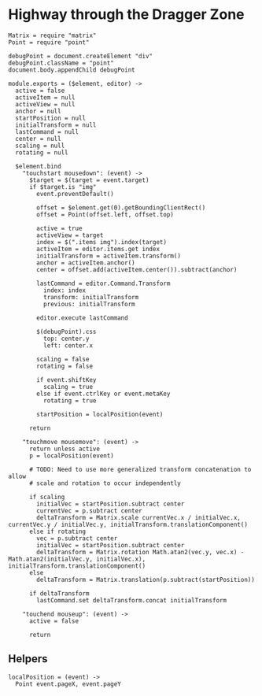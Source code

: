 Highway through the Dragger Zone
================================

    Matrix = require "matrix"
    Point = require "point"

    debugPoint = document.createElement "div"
    debugPoint.className = "point"
    document.body.appendChild debugPoint

    module.exports = ($element, editor) ->
      active = false
      activeItem = null
      activeView = null
      anchor = null
      startPosition = null
      initialTransform = null
      lastCommand = null
      center = null
      scaling = null
      rotating = null

      $element.bind
        "touchstart mousedown": (event) ->
          $target = $(target = event.target)
          if $target.is "img"
            event.preventDefault()

            offset = $element.get(0).getBoundingClientRect()
            offset = Point(offset.left, offset.top)

            active = true
            activeView = target
            index = $(".items img").index(target)
            activeItem = editor.items.get index
            initialTransform = activeItem.transform()
            anchor = activeItem.anchor()
            center = offset.add(activeItem.center()).subtract(anchor)

            lastCommand = editor.Command.Transform
              index: index
              transform: initialTransform
              previous: initialTransform

            editor.execute lastCommand

            $(debugPoint).css
              top: center.y
              left: center.x

            scaling = false
            rotating = false

            if event.shiftKey
              scaling = true
            else if event.ctrlKey or event.metaKey
              rotating = true

            startPosition = localPosition(event)

          return

        "touchmove mousemove": (event) ->
          return unless active
          p = localPosition(event)

          # TODO: Need to use more generalized transform concatenation to allow
          # scale and rotation to occur independently

          if scaling
            initialVec = startPosition.subtract center
            currentVec = p.subtract center
            deltaTransform = Matrix.scale currentVec.x / initialVec.x, currentVec.y / initialVec.y, initialTransform.translationComponent()
          else if rotating
            vec = p.subtract center
            initialVec = startPosition.subtract center
            deltaTransform = Matrix.rotation Math.atan2(vec.y, vec.x) - Math.atan2(initialVec.y, initialVec.x), initialTransform.translationComponent()
          else
            deltaTransform = Matrix.translation(p.subtract(startPosition))

          if deltaTransform
            lastCommand.set deltaTransform.concat initialTransform

        "touchend mouseup": (event) ->
          active = false

          return

Helpers
-------

    localPosition = (event) ->
      Point event.pageX, event.pageY
